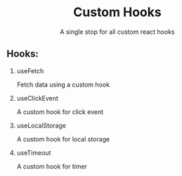 <div align="center">
  <h1>Custom Hooks</h1>
  <p>A single stop for all custom react hooks</p>
</div>

<h2>Hooks:</h2>
<ol>
  <li>useFetch</li>
  <p>Fetch data using a custom hook</p>
  <li>useClickEvent</li>
  <p>A custom hook for click event</p>
  <li>useLocalStorage</li>
  <p>A custom hook for local storage</p>
  <li>useTimeout</li>
  <p>A custom hook for timer</p>
</ol>